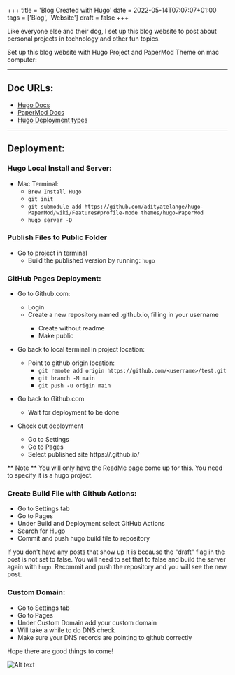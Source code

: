 +++
title = 'Blog Created with Hugo'
date = 2022-05-14T07:07:07+01:00
tags = ['Blog', 'Website']
draft = false
+++

Like everyone else and their dog, I set up this blog website to post about personal projects in technology and other fun topics. 

Set up this blog website with Hugo Project and PaperMod Theme on mac computer:

----------

## Doc URLs:

- [Hugo Docs](https://gohugo.io/documentation/)
- [PaperMod Docs](https://github.com/adityatelange/hugo-PaperMod/wiki/Features)
- [Hugo Deployment types](https://gohugo.io/getting-started/usage/)

-----------

## Deployment:

### Hugo Local Install and Server:
- Mac Terminal:
    - `Brew Install Hugo`
    - `git init`
    - `git submodule add https://github.com/adityatelange/hugo-PaperMod/wiki/Features#profile-mode themes/hugo-PaperMod`
    - `hugo server -D`

### Publish Files to Public Folder
- Go to project in terminal
    - Build the published version by running:
    `hugo`

### GitHub Pages Deployment:
- Go to Github.com:
    - Login
    - Create a new repository named <username>.github.io, filling in your username
        - Create without readme
        - Make public
- Go back to local terminal in project location:
    - Point to github origin location:
        - `git remote add origin https://github.com/<username>/test.git`
        - `git branch -M main`
        - `git push -u origin main`
- Go back to Github.com
    - Wait for deployment to be done

- Check out deployment
    - Go to Settings
    - Go to Pages
    - Select published site https://<username>.github.io/

** Note ** You will only have the ReadMe page come up for this. You need to specify it is a hugo project. 

### Create Build File with Github Actions:
- Go to Settings tab
- Go to Pages
- Under Build and Deployment select GitHub Actions
- Search for Hugo
- Commit and push hugo build file to repository

If you don't have any posts that show up it is because the "draft" flag in the post is not set to false. You will need to set that to false and build the server again with `hugo`. Recommit and push the repository and you will see the new post. 

### Custom Domain:
- Go to Settings tab
- Go to Pages
- Under Custom Domain add your custom domain
- Will take a while to do DNS check
- Make sure your DNS records are pointing to github correctly

Hope there are good things to come!

![Alt text](/posts/blog_site_created/good_bad.jpg "a title")
